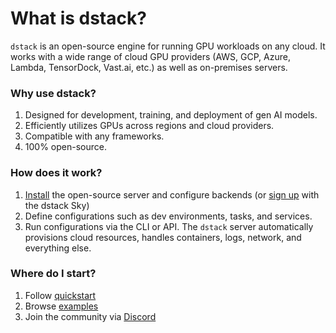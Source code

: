 # What is dstack?

`dstack` is an open-source engine for running GPU workloads on any cloud.
It works with a wide range of cloud GPU providers (AWS, GCP, Azure, Lambda, TensorDock, Vast.ai, etc.)
as well as on-premises servers.

### Why use dstack?

1. Designed for development, training, and deployment of gen AI models.
2. Efficiently utilizes GPUs across regions and cloud providers.
3. Compatible with any frameworks.
4. 100% open-source.

### How does it work?

1. [Install](installation/index.md) the open-source server and configure backends (or <a href="https://sky.dstack.ai">sign up</a> with the dstack Sky) 
2. Define configurations such as dev environments, tasks, and services.
3. Run configurations via the CLI or API. The `dstack` server automatically provisions cloud resources, handles 
   containers, logs, network, and everything else.

[//]: # (### Coming soon)

[//]: # (1. Multi-node tasks)
[//]: # (2. Auto-scalable services)
[//]: # (3. Integration with Kubernetes)

### Where do I start?

1. Follow [quickstart](quickstart.md)
2. Browse [examples](../examples/index.md)
3. Join the community via [Discord](https://discord.gg/u8SmfwPpMd)